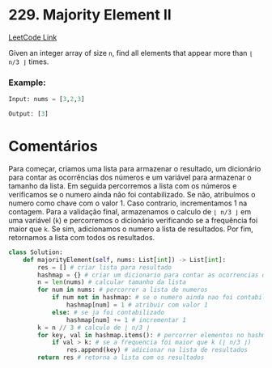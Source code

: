 # 229. Majority Element II
[LeetCode Link](https://leetcode.com/problems/majority-element-ii/)

Given an integer array of size `n`, find all elements that appear more than `⌊ n/3 ⌋` times.

### Example:

```python
Input: nums = [3,2,3]

Output: [3]
```

# Comentários

Para começar, criamos uma lista para armazenar o resultado, um dicionário para contar as ocorrências dos números e um variável para armazenar o tamanho da lista. Em seguida percorremos a lista com os números e verificamos se o numero ainda não foi contabilizado. Se não, atribuímos o numero como chave com o valor 1. Caso contrario, incrementamos 1 na contagem. Para a validação final, armazenamos o calculo de `⌊ n/3 ⌋` em uma variável (`k`) e percorremos o dicionário verificando se a frequência foi maior que `k`. Se sim, adicionamos o numero a lista de resultados. Por fim, retornamos a lista com todos os resultados.

```python
class Solution:
    def majorityElement(self, nums: List[int]) -> List[int]:
        res = [] # criar lista para resultado
        hashmap = {} # criar um dicionario para contar as ocorrencias dos numeros
        n = len(nums) # calcular tamanho da lista
        for num in nums: # percorrer a lista de numeros
            if num not in hashmap: # se o numero ainda nao foi contabilizado
                hashmap[num] = 1 # atribuir com valor 1
            else: # se ja foi contabilizado
                hashmap[num] += 1 # incrementar 1
        k = n // 3 # calculo de ⌊ n/3 ⌋
        for key, val in hashmap.items(): # percorrer elementos no hashmap (numero, frequencia)
            if val > k: # se a frequencia foi maior que k (⌊ n/3 ⌋)
                res.append(key) # adicionar na lista de resultados
        return res # retorna a lista com os resultados
```